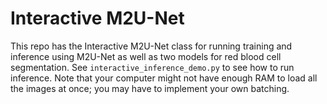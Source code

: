 # Interactive M2U-Net

This repo has the Interactive M2U-Net class for running training and inference using M2U-Net as well as two models for red blood cell segmentation. See `interactive_inference_demo.py` to see how to run inference. Note that your computer might not have enough RAM to load all the images at once; you may have to implement your own batching.
